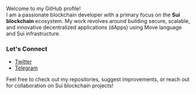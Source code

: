 Welcome to my GitHub profile!  
I am a passionate blockchain developer with a primary focus on the **Sui blockchain** ecosystem. My work revolves around building secure, scalable, and innovative decentralized applications (dApps) using Move language and Sui infrastructure.

### Let's Connect
- [Twitter](https://twitter.com/cahyorom)
- [Telegram](https://t.me/brocahyo)

Feel free to check out my repositories, suggest improvements, or reach out for collaboration on Sui blockchain projects!
